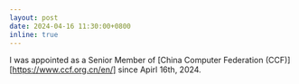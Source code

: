 ```yaml
---
layout: post
date: 2024-04-16 11:30:00+0800
inline: true
---
```


I was appointed as a Senior Member of [China Computer Federation (CCF)] [https://www.ccf.org.cn/en/] since Apirl 16th, 2024.
